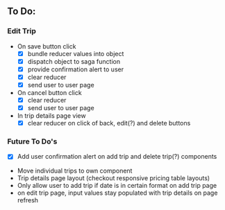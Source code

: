 ## To Do:

### Edit Trip
- On save button click
    - [x] bundle reducer values into object
    - [x] dispatch object to saga function
    - [x] provide confirmation alert to user
    - [x] clear reducer
    - [x] send user to user page
- On cancel button click
    - [x] clear reducer
    - [x] send user to user page

- In trip details page view
    - [x] clear reducer on click of back, edit(?) and delete buttons

### Future To Do's
- [x] Add user confirmation alert on add trip and delete trip(?) components
- Move individual trips to own component
- Trip details page layout (checkout responsive pricing table layouts)
- Only allow user to add trip if date is in certain format on add trip page
- on edit trip page, input values stay populated with trip details on page refresh





